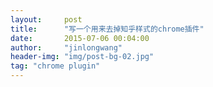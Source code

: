 ```yaml
---
layout:     post
title:      "写一个用来去掉知乎样式的chrome插件"
date:       2015-07-06 00:04:00
author:     "jinlongwang"
header-img: "img/post-bg-02.jpg"
tag: "chrome plugin"
---
```

